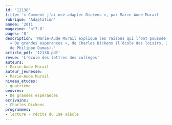 ```yaml
---
id: '12138'
title: '« Comment j’ai osé adapter Dickens », par Marie-Aude Murail'
rubrique: 'Adaptation'
annee: '2011'
magazine: 'n°7-8'
pages: '8'
description: 'Marie-Aude Murail explique les raisons qui l’ont poussée à adapter
  « De grandes espérances », de Charles Dickens (l’école des loisirs, 2012, illustrations
  de Philippe Dumas).'
article_pdf: '12138.pdf'
revue: 'L’école des lettres des collèges'
auteurs:
- Marie-Aude Murail
auteur_jeunesse:
- Marie-Aude Murail
niveau_etudes:
- quatrième
oeuvres:
- De grandes espérances
ecrivains:
- Charles Dickens
programmes:
- lecture - récits du 19e siècle
---
```

